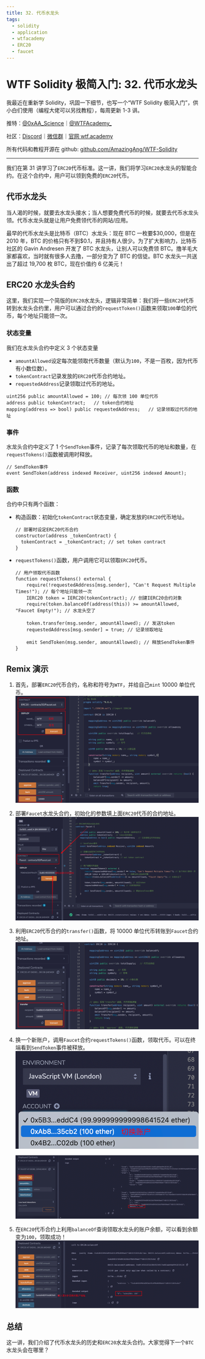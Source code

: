 ```yaml
---
title: 32. 代币水龙头
tags:
  - solidity
  - application
  - wtfacademy
  - ERC20
  - faucet
---
```


# WTF Solidity 极简入门: 32. 代币水龙头

我最近在重新学 Solidity，巩固一下细节，也写一个“WTF Solidity 极简入门”，供小白们使用（编程大佬可以另找教程），每周更新 1-3 讲。

推特：[@0xAA_Science](https://twitter.com/0xAA_Science)｜[@WTFAcademy\_](https://twitter.com/WTFAcademy_)

社区：[Discord](https://discord.gg/5akcruXrsk)｜[微信群](https://docs.google.com/forms/d/e/1FAIpQLSe4KGT8Sh6sJ7hedQRuIYirOoZK_85miz3dw7vA1-YjodgJ-A/viewform?usp=sf_link)｜[官网 wtf.academy](https://wtf.academy)

所有代码和教程开源在 github: [github.com/AmazingAng/WTF-Solidity](https://github.com/AmazingAng/WTF-Solidity)

---

我们在第 31 讲学习了`ERC20`代币标准。这一讲，我们将学习`ERC20`水龙头的智能合约。在这个合约中，用户可以领到免费的`ERC20`代币。

## 代币水龙头

当人渴的时候，就要去水龙头接水；当人想要免费代币的时候，就要去代币水龙头领。代币水龙头就是让用户免费领代币的网站/应用。

最早的代币水龙头是比特币（BTC）水龙头：现在 BTC 一枚要\$30,000，但是在 2010 年，BTC 的价格只有不到\$0.1，并且持有人很少。为了扩大影响力，比特币社区的 Gavin Andresen 开发了 BTC 水龙头，让别人可以免费领 BTC。撸羊毛大家都喜欢，当时就有很多人去撸，一部分变为了 BTC 的信徒。BTC 水龙头一共送出了超过 19,700 枚 BTC，现在价值约 6 亿美元！

## ERC20 水龙头合约

这里，我们实现一个简版的`ERC20`水龙头，逻辑非常简单：我们将一些`ERC20`代币转到水龙头合约里，用户可以通过合约的`requestToken()`函数来领取`100`单位的代币，每个地址只能领一次。

### 状态变量

我们在水龙头合约中定义 3 个状态变量

- `amountAllowed`设定每次能领取代币数量（默认为`100`，不是一百枚，因为代币有小数位数）。
- `tokenContract`记录发放的`ERC20`代币合约地址。
- `requestedAddress`记录领取过代币的地址。

```solidity
uint256 public amountAllowed = 100; // 每次领 100 单位代币
address public tokenContract;   // token合约地址
mapping(address => bool) public requestedAddress;   // 记录领取过代币的地址
```

### 事件

水龙头合约中定义了 1 个`SendToken`事件，记录了每次领取代币的地址和数量，在`requestTokens()`函数被调用时释放。

```solidity
// SendToken事件
event SendToken(address indexed Receiver, uint256 indexed Amount);
```

### 函数

合约中只有两个函数：

- 构造函数：初始化`tokenContract`状态变量，确定发放的`ERC20`代币地址。

  ```solidity
  // 部署时设定ERC20代币合约
  constructor(address _tokenContract) {
    tokenContract = _tokenContract; // set token contract
  }
  ```

- `requestTokens()`函数，用户调用它可以领取`ERC20`代币。

  ```solidity
  // 用户领取代币函数
  function requestTokens() external {
      require(!requestedAddress[msg.sender], "Can't Request Multiple Times!"); // 每个地址只能领一次
      IERC20 token = IERC20(tokenContract); // 创建IERC20合约对象
      require(token.balanceOf(address(this)) >= amountAllowed, "Faucet Empty!"); // 水龙头空了

      token.transfer(msg.sender, amountAllowed); // 发送token
      requestedAddress[msg.sender] = true; // 记录领取地址

      emit SendToken(msg.sender, amountAllowed); // 释放SendToken事件
  }
  ```

## Remix 演示

1. 首先，部署`ERC20`代币合约，名称和符号为`WTF`，并给自己`mint` 10000 单位代币。
   ![部署`ERC20`](./img/32-1.png)

2. 部署`Faucet`水龙头合约，初始化的参数填上面`ERC20`代币的合约地址。
   ![部署`Faucet`水龙头合约](./img/32-2.png)

3. 利用`ERC20`代币合约的`transfer()`函数，将 10000 单位代币转账到`Faucet`合约地址。
   ![给`Faucet`水龙头合约转账](./img/32-3.png)

4. 换一个新账户，调用`Faucet`合约`requestTokens()`函数，领取代币。可以在终端看到`SendToken`事件被释放。
   ![切换账户](./img/32-4.png)

   ![requestToken](./img/32-5.png)

5. 在`ERC20`代币合约上利用`balanceOf`查询领取水龙头的账户余额，可以看到余额变为`100`，领取成功！
   ![领取成功](./img/32-6.png)

## 总结

这一讲，我们介绍了代币水龙头的历史和`ERC20`水龙头合约。大家觉得下一个`BTC`水龙头会在哪里？
